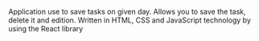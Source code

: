 Application use to save tasks on
given day. Allows you to save the task, delete it
and edition. Written in HTML, CSS and JavaScript 
technology by using the React library
